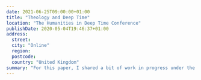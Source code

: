 ```yaml
---
date: 2021-06-25T09:00:00+01:00
title: "Theology and Deep Time"
location: "The Humanities in Deep Time Conference"
publishDate: 2020-05-04T19:46:37+01:00
address:
  street:
  city: "Online"
  region:
  postcode:
  country: "United Kingdom"
summary: "For this paper, I shared a bit of work in progress under the banner of my ecological reconciliation project. Slides can be found [here](https://jeremykidwell.info/slides/presentation-20210625-deep_time/presentation.pptx), and [video of the session is up on peertube](https://peertube.co.uk/videos/watch/abcf0525-e9b2-4163-9d0c-594e04519c4f)."
---
```


